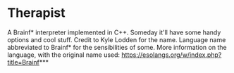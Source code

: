 # Therapist
A Brainf* interpreter implemented in C++. Someday it'll have some handy options and cool stuff.
Credit to Kyle Lodden for the name.
Language name abbreviated to Brainf* for the sensibilities of some.
More information on the language, with the original name used: https://esolangs.org/w/index.php?title=Brainf***
